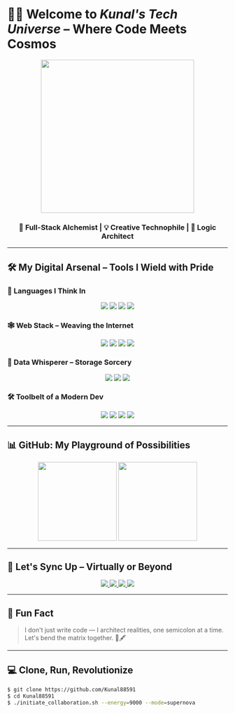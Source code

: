 # 🌌✨ Welcome to *Kunal's Tech Universe* – Where Code Meets Cosmos

<p align="center">
  <img src="https://media.giphy.com/media/v1.Y2lkPTc5MGI3NjExcTZxY3I4bmV2ZzV6b2V2cGZlN3JmeXJwZ2V2cWp0bGJhYjJ4eXgxcyZlcD12MV9pbnRlcm5hbF9naWZfYnlfaWQmY3Q9Zw/2Yj2jQqj0pQwE/giphy.gif" width="350" />
</p>

<h3 align="center">🚀 Full-Stack Alchemist | 💡 Creative Technophile | 🧠 Logic Architect</h3>

---

## 🛠️ My Digital Arsenal – Tools I Wield with Pride

### 🧠 Languages I Think In
<p align="center">
  <img src="https://img.shields.io/badge/Java-ED8B00?style=for-the-badge&logo=java&logoColor=white"/>
  <img src="https://img.shields.io/badge/C++-00599C?style=for-the-badge&logo=c%2B%2B&logoColor=white"/>
  <img src="https://img.shields.io/badge/Python-3776AB?style=for-the-badge&logo=python&logoColor=white"/>
  <img src="https://img.shields.io/badge/JavaScript-F7DF1E?style=for-the-badge&logo=javascript&logoColor=black"/>
</p>

### 🕸️ Web Stack – Weaving the Internet
<p align="center">
  <img src="https://img.shields.io/badge/React-20232A?style=for-the-badge&logo=react&logoColor=61DAFB"/>
  <img src="https://img.shields.io/badge/Spring-6DB33F?style=for-the-badge&logo=spring&logoColor=white"/>
  <img src="https://img.shields.io/badge/Django-092E20?style=for-the-badge&logo=django&logoColor=white"/>
  <img src="https://img.shields.io/badge/Node.js-43853D?style=for-the-badge&logo=node.js&logoColor=white"/>
</p>

### 💾 Data Whisperer – Storage Sorcery
<p align="center">
  <img src="https://img.shields.io/badge/MongoDB-4EA94B?style=for-the-badge&logo=mongodb&logoColor=white"/>
  <img src="https://img.shields.io/badge/MySQL-4479A1?style=for-the-badge&logo=mysql&logoColor=white"/>
  <img src="https://img.shields.io/badge/PostgreSQL-316192?style=for-the-badge&logo=postgresql&logoColor=white"/>
</p>

### 🛠️ Toolbelt of a Modern Dev
<p align="center">
  <img src="https://img.shields.io/badge/Git-F05032?style=for-the-badge&logo=git&logoColor=white"/>
  <img src="https://img.shields.io/badge/Docker-2496ED?style=for-the-badge&logo=docker&logoColor=white"/>
  <img src="https://img.shields.io/badge/VS%20Code-007ACC?style=for-the-badge&logo=visual-studio-code&logoColor=white"/>
  <img src="https://img.shields.io/badge/IntelliJ-000000?style=for-the-badge&logo=intellij-idea&logoColor=white"/>
</p>

---

## 📊 GitHub: My Playground of Possibilities

<p align="center">
  <img height="180em" src="https://github-readme-stats.vercel.app/api?username=Kunal88591&show_icons=true&theme=tokyonight&count_private=true" />
  <img height="180em" src="https://github-readme-stats.vercel.app/api/top-langs/?username=Kunal88591&layout=compact&theme=tokyonight" />
</p>

---

## 🤝 Let's Sync Up – Virtually or Beyond

<p align="center">
  <a href="https://linkedin.com/in/kunal8859">
    <img src="https://img.shields.io/badge/LinkedIn-0A66C2?style=for-the-badge&logo=linkedin&logoColor=white"/>
  </a>
  <a href="mailto:kunalme130@gmail.com">
    <img src="https://img.shields.io/badge/Gmail-D14836?style=for-the-badge&logo=gmail&logoColor=white"/>
  </a>
  <a href="https://github.com/Kunal88591">
    <img src="https://img.shields.io/badge/GitHub-181717?style=for-the-badge&logo=github&logoColor=white"/>
  </a>
  <a href="https://twitter.com/YOUR_TWITTER">
    <img src="https://img.shields.io/badge/Twitter-1DA1F2?style=for-the-badge&logo=twitter&logoColor=white"/>
  </a>
</p>

---

## 🧬 Fun Fact

> I don't just write code — I architect realities, one semicolon at a time. <br/>
> Let's bend the matrix together. 🧪🖋️

---

## 💻 Clone, Run, Revolutionize

```bash
$ git clone https://github.com/Kunal88591
$ cd Kunal88591
$ ./initiate_collaboration.sh --energy=9000 --mode=supernova
